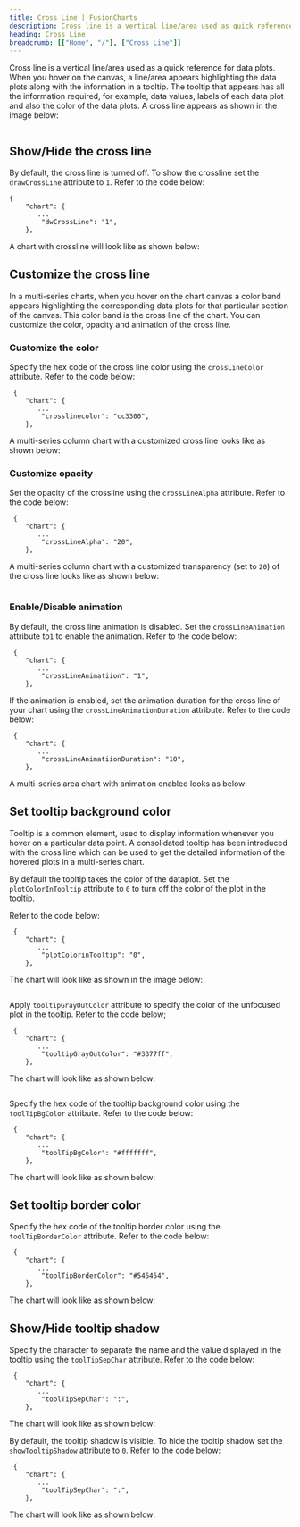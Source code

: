 ```yaml
---
title: Cross Line | FusionCharts
description: Cross line is a vertical line/area used as quick reference for the data plots. The tooltip that appears is consolidated with all the information required.
heading: Cross Line
breadcrumb: [["Home", "/"], ["Cross Line"]]
---
```


Cross line is a vertical line/area used as a quick reference for data plots. When you hover on the canvas, a line/area appears highlighting the data plots along with the information in a tooltip. The tooltip that appears has all the information required, for example, data values, labels of each data plot and also the color of the data plots. A cross line appears as shown in the image below:

<image>

## Show/Hide the cross line

By default, the cross line is turned off. To show the crossline set the `drawCrossLine` attribute to `1`. Refer to the code below:

```
{
    "chart": {
       ...
        "dwCrossLine": "1",
    },
 ```

A chart with crossline will look like as shown below:

<chart>

## Customize the cross line

In a multi-series charts, when you hover on the chart canvas a color band appears highlighting the corresponding data plots for that particular section of the canvas. This color band is the cross line of the chart. You can customize the color, opacity and animation of the cross line.

### Customize the color

Specify the hex code of the cross line color using the `crossLineColor` attribute. Refer to the code below:

```
 {
    "chart": {
       ...
        "crosslinecolor": "cc3300",
    },

```

A multi-series column chart with a customized cross line looks like as shown below:

<chart>

### Customize opacity

Set the opacity of the crossline using the `crossLineAlpha` attribute. Refer to the code below:

```
 {
    "chart": {
       ...
        "crossLineAlpha": "20",
    },

```

A multi-series column chart with a customized transparency (set to `20`) of the cross line looks like as shown below:

<image>

### Enable/Disable animation

By default, the cross line animation is disabled. Set the `crossLineAnimation` attribute to`1` to enable the animation. Refer to the code below:

```
 {
    "chart": {
       ...
        "crossLineAnimatiion": "1",
    },

```

If the animation is enabled, set the animation duration for the cross line of your chart using the `crossLineAnimationDuration` attribute. Refer to the code below:

```
 {
    "chart": {
       ...
        "crossLineAnimatiionDuration": "10",
    },

```

A multi-series area chart with animation enabled looks as below:

<chart>

## Set tooltip background color

Tooltip is a common element, used to display information whenever you hover on a particular data point. A consolidated tooltip has been introduced with the cross line which can be used to get the detailed information of the hovered plots in a multi-series chart. 

By default the tooltip takes the color of the dataplot. Set the `plotColorInTooltip` attribute to `0`  to turn off the color of the plot in the tooltip. 

Refer to the code below:

```
 {
    "chart": {
       ...
        "plotColorinTooltip": "0",
    },

```

The chart will look like as shown in the image below:

<image>

Apply `tooltipGrayOutColor` attribute to specify the color of the unfocused plot in the tooltip. Refer to the code below;

```
 {
    "chart": {
       ...
        "tooltipGrayOutColor": "#3377ff",
    },

```

The chart will look like as shown below:

<image>

Specify the hex code of the tooltip background color using the `toolTipBgColor` attribute. Refer to the code below:

```
 {
    "chart": {
       ...
        "toolTipBgColor": "#fffffff",
    },

```

The chart will look like as shown below:

<chart>

## Set tooltip border color

Specify the hex code of the tooltip border color using the `toolTipBorderColor` attribute. Refer to the code below: 

```
 {
    "chart": {
       ...
        "toolTipBorderColor": "#545454",
    },

```

The chart will look like as shown below:

<chart>

## Show/Hide tooltip shadow

Specify the character to separate the name and the value displayed in the tooltip using the `toolTipSepChar` attribute. Refer to the code below:

```
 {
    "chart": {
       ...
        "toolTipSepChar": ":",
    },

```

The chart will look like as shown below:

<chart>

By default, the tooltip shadow is visible. To hide the tooltip shadow set the `showTooltipShadow` attribute to `0`. Refer to the code below:

```
 {
    "chart": {
       ...
        "toolTipSepChar": ":",
    },

```

The chart will look like as shown below:

<chart>